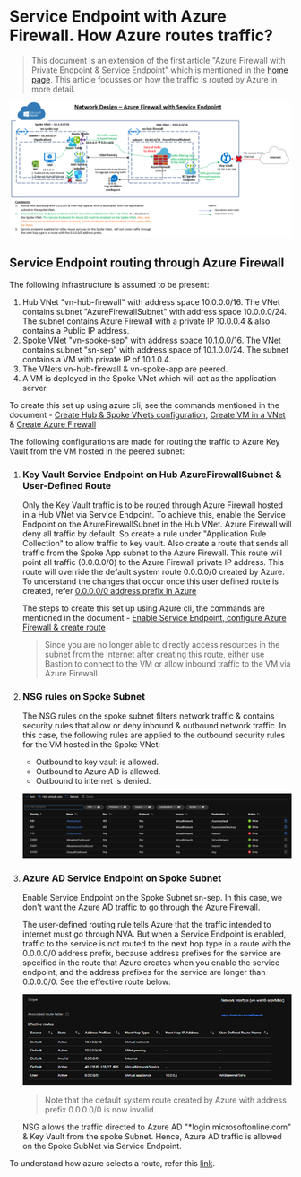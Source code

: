 # Service Endpoint with Azure Firewall. How Azure routes traffic?
> This document is an extension of the first article "Azure Firewall with Private Endpoint & Service Endpoint" which is mentioned in the [home page](../readme.md). This article focusses on how the traffic is routed by Azure in more detail. 

![alt text](../images/azfw-sep.png)

## Service Endpoint routing through Azure Firewall
The following infrastructure is assumed to be present:
1. Hub VNet "vn-hub-firewall" with address space 10.0.0.0/16. The VNet contains subnet "AzureFirewallSubnet" with address space 10.0.0.0/24. The subnet contains Azure Firewall with a private IP 10.0.0.4 & also contains a Public IP address.
2. Spoke VNet "vn-spoke-sep" with address space 10.1.0.0/16. The VNet contains subnet "sn-sep" with address space of 10.1.0.0/24. The subnet contains a VM with private IP of 10.1.0.4.
3. The VNets vn-hub-firewall & vn-spoke-app are peered.
4. A VM is deployed in the Spoke VNet which will act as the application server.

To create this set up using azure cli, see the commands mentioned in the document - [Create Hub & Spoke VNets configuration](vnet-readme.md), [Create VM in a VNet](spoke-vnet-app-readme.md) & [Create Azure Firewall](hub-vnet-firewall-readme.md)

The following configurations are made for routing the traffic to Azure Key Vault from the VM hosted in the peered subnet:
1. ### Key Vault Service Endpoint on Hub AzureFirewallSubnet & User-Defined Route
    Only the Key Vault traffic is to be routed through Azure Firewall hosted in a Hub VNet via Service Endpoint. To achieve this, enable the Service Endpoint on the AzureFirewallSubnet in the Hub VNet. Azure Firewall will deny all traffic by default. So create a rule under "Application Rule Collection" to allow traffic to key vault. Also create a route that sends all traffic from the Spoke App subnet to the Azure Firewall. This route will point all traffic (0.0.0.0/0) to the Azure Firewall private IP address. This route will override the default system route 0.0.0.0/0 created by Azure. To understand the changes that occur once this user defined route is created, refer [0.0.0.0/0 address prefix in Azure](https://docs.microsoft.com/en-us/azure/virtual-network/virtual-networks-udr-overview#default-route)

    The steps to create this set up using Azure cli, the commands are mentioned in the document - [Enable Service Endpoint, configure Azure Firewall & create route](spoke-vnet-sep-readme.md)

    > Since you are no longer able to directly access resources in the subnet from the Internet after creating this route, either use Bastion to connect to the VM or allow inbound traffic to the VM via Azure Firewall. 

2. ### NSG rules on Spoke Subnet
    The NSG rules on the spoke subnet filters network traffic & contains security rules that allow or deny inbound & outbound network traffic. In this case, the following rules are applied to the outbound security rules for the VM hosted in the Spoke VNet:
    * Outbound to key vault is allowed.
    * Outbound to Azure AD is allowed.
    * Outbound to internet is denied.

    ![alt txt](../images/nsg-outbound-rules.png)

3. ### Azure AD Service Endpoint on Spoke Subnet
    Enable Service Endpoint on the Spoke Subnet sn-sep. In this case, we don't want the Azure AD traffic to go through the Azure Firewall.

    The user-defined routing rule tells Azure that the traffic intended to internet must go through NVA. But when a Service Endpoint is enabled, traffic to the service is not routed to the next hop type in a route with the 0.0.0.0/0 address prefix, because address prefixes for the service are specified in the route that Azure creates when you enable the service endpoint, and the address prefixes for the service are longer than 0.0.0.0/0. See the effective route below:

    ![alt txt](../images/effective-routes.png)

    > Note that the default system route created by Azure with address prefix 0.0.0.0/0 is now invalid.

    NSG allows the traffic directed to Azure AD "*login.microsoftonline.com" & Key Vault from the spoke Subnet. Hence, Azure AD traffic is allowed on the Spoke SubNet via Service Endpoint.

To understand how azure selects a route, refer this [link](https://docs.microsoft.com/en-us/azure/virtual-network/virtual-networks-udr-overview#how-azure-selects-a-route).
